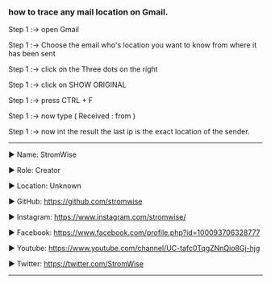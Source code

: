 ### how to trace any mail location on Gmail.


Step 1 :->  open Gmail

Step 1 :->  Choose the email who's location you want to know from where it has been sent 

Step 1 :->  click on the Three dots on the right 

Step 1 :->  click on SHOW ORIGINAL

Step 1 :->  press CTRL + F

Step 1 :->  now type ( Received : from )

Step 1 :->  now int the result the last ip is the exact location of the sender.







____________________________________________________________________________________________________________________________________________
▶ Name: StromWise

▶ Role: Creator

▶ Location: Unknown

▶ GitHub: https://github.com/stromwise 

▶ Instagram: https://www.instagram.com/stromwise/ 

▶ Facebook: https://www.facebook.com/profile.php?id=100093706328777

▶ Youtube: https://www.youtube.com/channel/UC-tafc0TqgZNnQio8Gj-hjg 

▶ Twitter: https://twitter.com/StromWise 
____________________________________________________________________________________________________________________________________________


